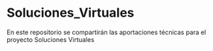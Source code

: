 # Soluciones_Virtuales

En este repositorio se compartirán las aportaciones técnicas para el proyecto Soluciones Virtuales

